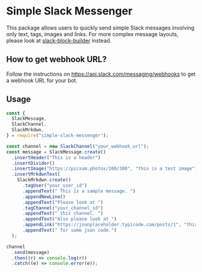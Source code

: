 # Simple Slack Messenger

This package allows users to quickly send simple Slack messages involving only text, tags, images and links.
For more complex message layouts, please look at [slack-block-builder](https://www.npmjs.com/package/slack-block-builder) instead.

## How to get webhook URL?

Follow the instructions on https://api.slack.com/messaging/webhooks to get a webhook URL for your bot.

## Usage

```js
const {
  SlackMessage,
  SlackChannel,
  SlackMrkdwn,
} = require("simple-slack-messenger");

const channel = new SlackChannel("your_webhook_url");
const message = SlackMessage.create()
  .insertHeader("This is a header")
  .insertDivider()
  .insertImage("https://picsum.photos/200/300", "this is a test image")
  .insertMrkdwnText(
    SlackMrkdwn.create()
      .tagUser("your_user_id")
      .appendText(" This is a sample message. ")
      .appendNewLine()
      .appendText("Please look at ")
      .tagChannel("your_channel_id")
      .appendText(" this channel. ")
      .appendText("Also please look at ")
      .appendLink("https://jsonplaceholder.typicode.com/posts/1", "this link")
      .appendText(" for some json code.")
  );

channel
  .send(message)
  .then((r) => console.log(r))
  .catch((e) => console.error(e));
```
